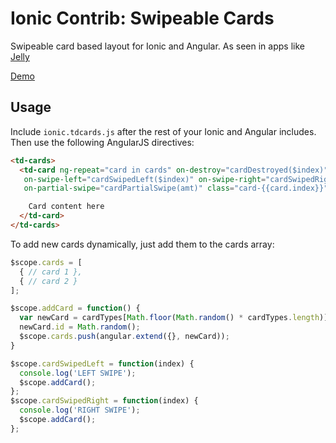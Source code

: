 Ionic Contrib: Swipeable Cards
===================

Swipeable card based layout for Ionic and Angular. As seen in apps like [Jelly](http://jelly.co/)

[Demo](http://ionicframework.com/demos/swipe-cards/)

## Usage

Include `ionic.tdcards.js` after the rest of your Ionic and Angular includes. Then use the following AngularJS directives:

```html
<td-cards>
  <td-card ng-repeat="card in cards" on-destroy="cardDestroyed($index)"
   on-swipe-left="cardSwipedLeft($index)" on-swipe-right="cardSwipedRight($index)"
   on-partial-swipe="cardPartialSwipe(amt)" class="card-{{card.index}}" ng-controller="CardCtrl">

    Card content here
  </td-card>
</td-cards>
```

To add new cards dynamically, just add them to the cards array:

```javascript
$scope.cards = [
  { // card 1 },
  { // card 2 }
];

$scope.addCard = function() {
  var newCard = cardTypes[Math.floor(Math.random() * cardTypes.length)];
  newCard.id = Math.random();
  $scope.cards.push(angular.extend({}, newCard));
}

$scope.cardSwipedLeft = function(index) {
  console.log('LEFT SWIPE');
  $scope.addCard();
};
$scope.cardSwipedRight = function(index) {
  console.log('RIGHT SWIPE');
  $scope.addCard();
};
```



